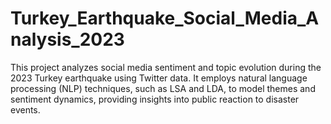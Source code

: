 # Turkey_Earthquake_Social_Media_Analysis_2023
This project analyzes social media sentiment and topic evolution during the 2023 Turkey earthquake using Twitter data. It employs natural language processing (NLP) techniques, such as LSA and LDA, to model themes and sentiment dynamics, providing insights into public reaction to disaster events.
